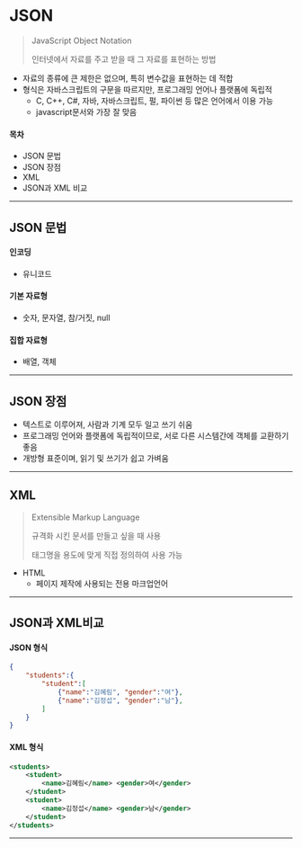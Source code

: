 # JSON

> JavaScript Object Notation
>
> 인터넷에서 자료를 주고 받을 때 그 자료를 표현하는 방법

* 자료의 종류에 큰 제한은 없으며, 특히 변수값을 표현하는 데 적합
* 형식은 자바스크립트의 구문을 따르지만, 프로그래밍 언어나 플랫폼에 독립적
  * C, C++, C#, 자바, 자바스크립트, 펄, 파이썬 등 많은 언어에서 이용 가능
  * javascript문서와 가장 잘 맞음

#### 목차

* JSON 문법
* JSON 장점
* XML
* JSON과 XML 비교



---



## JSON 문법

#### 인코딩

* 유니코드

#### 기본 자료형

* 숫자, 문자열, 참/거짓, null

#### 집합 자료형

* 배열, 객체



---



## JSON 장점

* 텍스트로 이루어져, 사람과 기계 모두 일고 쓰기 쉬움
* 프로그래밍 언어와 플랫폼에 독립적이므로, 서로 다른 시스템간에 객체를 교환하기 좋음
* 개방형 표준이며, 읽기 및 쓰기가 쉽고 가벼움



---



## XML 

> Extensible Markup Language
>
> 규격화 시킨 문서를 만들고 싶을 때 사용
>
> 태그명을 용도에 맞게 직접 정의하여 사용 가능

* HTML 
  * 페이지 제작에 사용되는 전용 마크업언어



---



## JSON과 XML비교

#### JSON 형식

```json
{
	"students":{
		"student":[
			{"name":"김혜림", "gender":"여"},
			{"name":"김정섭", "gender":"남"},
		]
	}
}
```

#### XML 형식

```xml
<students>
	<student>
		<name>김혜림</name> <gender>여</gender>
	</student>
	<student>
		<name>김정섭</name> <gender>남</gender>
	</student>
</students>
```



---

